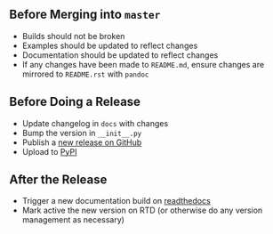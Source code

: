 ## Before Merging into `master`
* Builds should not be broken
* Examples should be updated to reflect changes
* Documentation should be updated to reflect changes
* If any changes have been made to `README.md`, ensure changes are mirrored to `README.rst` with `pandoc`

## Before Doing a Release
* Update changelog in `docs` with changes
* Bump the version in `__init__.py`
* Publish a [new release on GitHub](https://github.com/hfaran/Tornado-JSON/releases)
* Upload to [PyPI](https://pypi.python.org/pypi/Tornado-JSON)

## After the Release
* Trigger a new documentation build on [readthedocs](https://readthedocs.org/projects/tornado-json/)
* Mark active the new version on RTD (or otherwise do any version management as necessary)

